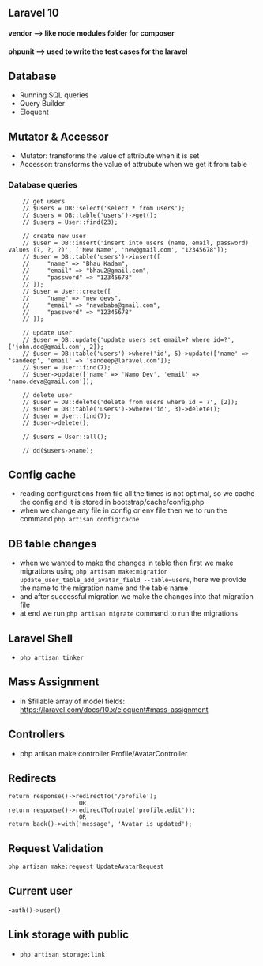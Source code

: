 ## Laravel 10

#### vendor --> like node modules folder for composer

#### phpunit --> used to write the test cases for the laravel

## Database

-   Running SQL queries
-   Query Builder
-   Eloquent

## Mutator & Accessor

-   Mutator: transforms the value of attribute when it is set
-   Accessor: transforms the value of attrubute when we get it from table

### Database queries

```
    // get users
    // $users = DB::select('select * from users');
    // $users = DB::table('users')->get();
    // $users = User::find(23);

    // create new user
    // $user = DB::insert('insert into users (name, email, password) values (?, ?, ?)', ['New Name', 'new@gmail.com', "12345678"]);
    // $user = DB::table('users')->insert([
    //     "name" => "Bhau Kadam",
    //     "email" => "bhau2@gmail.com",
    //     "password" => "12345678"
    // ]);
    // $user = User::create([
    //     "name" => "new devs",
    //     "email" => "navababa@gmail.com",
    //     "password" => "12345678"
    // ]);

    // update user
    // $user = DB::update('update users set email=? where id=?', ['john.doe@gmail.com', 2]);
    // $user = DB::table('users')->where('id', 5)->update(['name' => 'sandeep', 'email' => 'sandeep@laravel.com']);
    // $user = User::find(7);
    // $user->update(['name' => 'Namo Dev', 'email' => 'namo.deva@gmail.com']);

    // delete user
    // $user = DB::delete('delete from users where id = ?', [2]);
    // $user = DB::table('users')->where('id', 3)->delete();
    // $user = User::find(7);
    // $user->delete();

    // $users = User::all();

    // dd($users->name);
```

## Config cache

-   reading configurations from file all the times is not optimal, so we cache the config and it is stored in bootstrap/cache/config.php
-   when we change any file in config or env file then we to run the command `php artisan config:cache`

## DB table changes

-   when we wanted to make the changes in table then first we make migrations using `php artisan make:migration update_user_table_add_avatar_field --table=users`, here we provide the name to the migration name and the table name
-   and after successful migration we make the changes into that migration file
-   at end we run `php artisan migrate` command to run the migrations

## Laravel Shell

-   `php artisan tinker`

## Mass Assignment

-   in $fillable array of model fields: https://laravel.com/docs/10.x/eloquent#mass-assignment

## Controllers

-   php artisan make:controller Profile/AvatarController

## Redirects

```
return response()->redirectTo('/profile');
                    OR
return response()->redirectTo(route('profile.edit'));
                    OR
return back()->with('message', 'Avatar is updated');
```

## Request Validation

`php artisan make:request UpdateAvatarRequest`

## Current user

-`auth()->user()`

## Link storage with public

-   `php artisan storage:link`
